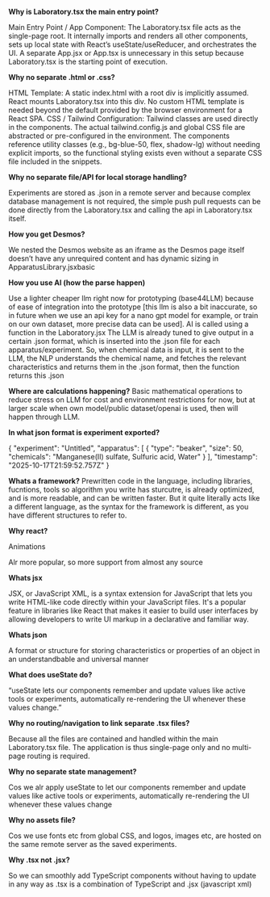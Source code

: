 **Why is Laboratory.tsx the main entry point?**

Main Entry Point / App Component: The Laboratory.tsx file acts as the single-page root. It internally imports and renders all other components, sets up local state with React’s useState/useReducer, and orchestrates the UI. A separate App.jsx or App.tsx is unnecessary in this setup because Laboratory.tsx is the starting point of execution.

**Why no separate .html or .css?**

HTML Template: A static index.html with a root div is implicitly assumed. React mounts Laboratory.tsx into this div. No custom HTML template is needed beyond the default provided by the browser environment for a React SPA.
CSS / Tailwind Configuration: Tailwind classes are used directly in the components. The actual tailwind.config.js and global CSS file are abstracted or pre-configured in the environment. The components reference utility classes (e.g., bg-blue-50, flex, shadow-lg) without needing explicit imports, so the functional styling exists even without a separate CSS file included in the snippets.

**Why no separate file/API for local storage handling?**

Experiments are stored as .json in a remote server and because complex database management is not required, the simple push pull requests can be done directly from the Laboratory.tsx and calling the api in Laboratory.tsx itself.

**How you get Desmos?**

We nested the Desmos website as an iframe as the Desmos page itself doesn’t have any unrequired content and has dynamic sizing in ApparatusLibrary.jsxbasic 

**How you use AI (how the parse happen)**

Use a lighter cheaper llm right now for prototyping (base44LLM) because of ease of integration into the prototype [this llm is also a bit inaccurate, so in future when we use an api key for a nano gpt model for example, or train on our own dataset, more precise data can be used]. AI is called using a function in the Laboratory.jsx
The LLM is already tuned to give output in a certain .json format, which is inserted into the .json file for each apparatus/experiment. So, when chemical data is input, it is sent to the LLM, the NLP understands the chemical name, and fetches the relevant characteristics and returns them in the .json format, then the function returns this .json

**Where are calculations happening?**
Basic mathematical operations to reduce stress on LLM for cost and environment restrictions for now, but at larger scale when own model/public dataset/openai is used, then will happen through LLM.

**In what json format is experiment exported?**

{
  "experiment": "Untitled",
  "apparatus": [
    {
      "type": "beaker",
      "size": 50,
      "chemicals": "Manganese(II) sulfate, Sulfuric acid, Water"
    }
  ],
  "timestamp": "2025-10-17T21:59:52.757Z"
}

**Whats a framework?**
Prewritten code in the language, including libraries, fucntions, tools so algorithm you write has sturcutre, is already optimized, and is more readable, and can be written faster.
But it quite literally acts like a different language, as the syntax for the framework is different, as you have different structures to refer to.

**Why react?**

Animations

Alr more popular, so more support from almost any source

**Whats jsx**

JSX, or JavaScript XML, is a syntax extension for JavaScript that lets you write HTML-like code directly within your JavaScript files. It's a popular feature in libraries like React that makes it easier to build user interfaces by allowing developers to write UI markup in a declarative and familiar way. 

**Whats json**

A format or structure for storing characteristics or properties of an object in an understandbable and universal manner

**What does useState do?**

“useState lets our components remember and update values like active tools or experiments, automatically re-rendering the UI whenever these values change.”

**Why no routing/navigation to link separate .tsx files?**

Because all the files are contained and handled within the main Laboratory.tsx file. The application is thus single-page only and no multi-page routing is required.

**Why no separate state management?**

Cos we alr apply useState to let our components remember and update values like active tools or experiments, automatically re-rendering the UI whenever these values change

**Why no assets file?**

Cos we use fonts etc from global CSS, and logos, images etc, are hosted on the same remote server as the saved experiments.

**Why .tsx not .jsx?**

So we can smoothly add TypeScript components without having to update in any way as .tsx is a combination of TypeScript and .jsx (javascript xml)
